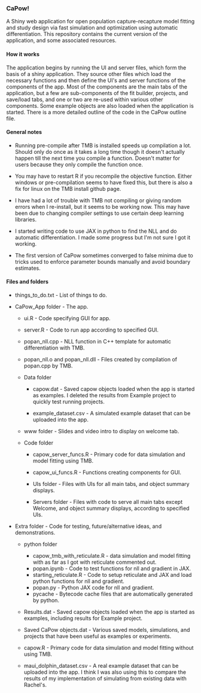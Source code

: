 ### CaPow!

A Shiny web application for open population capture-recapture model fitting and study design via fast simulation and optimization using automatic differentiation. This repository contains the current version of the application, and some associated resources.

#### How it works

The application begins by running the UI and server files, which form the basis of a shiny application. They source other files which load the necessary functions and then define the UI's and server functions of the components of the app. Most of the components are the main tabs of the application, but a few are sub-components of the fit builder, projects, and save/load tabs, and one or two are re-used within various other components. Some example objects are also loaded when the application is started. There is a more detailed outline of the code in the CaPow outline file.

#### General notes

-   Running pre-compile after TMB is installed speeds up compilation a lot. Should only do once as it takes a long time though it doesn't actually happen till the next time you compile a function. Doesn't matter for users because they only compile the function once.

-   You may have to restart R if you recompile the objective function. Either windows or pre-compilation seems to have fixed this, but there is also a fix for linux on the TMB install github page.

-   I have had a lot of trouble with TMB not compiling or giving random errors when I re-install, but it seems to be working now. This may have been due to changing compiler settings to use certain deep learning libraries.

-   I started writing code to use JAX in python to find the NLL and do automatic differentiation. I made some progress but I'm not sure I got it working.

-   The first version of CaPow sometimes converged to false minima due to tricks used to enforce parameter bounds manually and avoid boundary estimates.

#### Files and folders

-   things_to_do.txt - List of things to do.

-   CaPow_App folder - The app.

    -   ui.R - Code specifying GUI for app.

    -   server.R - Code to run app according to specified GUI.

    -   popan_nll.cpp - NLL function in C++ template for automatic differentiation with TMB.

    -   popan_nll.o and popan_nll.dll - Files created by compilation of popan.cpp by TMB.

    -   Data folder

        -   capow.dat - Saved capow objects loaded when the app is started as examples. I deleted the results from Example project to quickly test running projects.

        -   example_dataset.csv - A simulated example dataset that can be uploaded into the app.

    -   www folder - Slides and video intro to display on welcome tab.

    -   Code folder

        -   capow_server_funcs.R - Primary code for data simulation and model fitting using TMB.

        -   capow_ui_funcs.R - Functions creating components for GUI.

        -   UIs folder - Files with UIs for all main tabs, and object summary displays.

        -   Servers folder - Files with code to serve all main tabs except Welcome, and object summary displays, according to specified UIs.

-   Extra folder - Code for testing, future/alternative ideas, and demonstrations.

    -   python folder

        -   capow_tmb_with_reticulate.R - data simulation and model fitting with as far as I got with reticulate commented out.
        -   popan.ipynb - Code to test functions for nll and gradient in JAX.
        -   starting_reticulate.R - Code to setup reticulate and JAX and load python functions for nll and gradient.
        -   popan.py - Python JAX code for nll and gradient.
        -   pycache - Bytecode cache files that are automatically generated by python.

    -   Results.dat - Saved capow objects loaded when the app is started as examples, including results for Example project.

    -   Saved CaPow objects.dat - Various saved models, simulations, and projects that have been useful as examples or experiments.

    -   capow.R - Primary code for data simulation and model fitting without using TMB.

    -   maui_dolphin_dataset.csv - A real example dataset that can be uploaded into the app. I think I was also using this to compare the results of my implementation of simulating from existing data with Rachel's.
